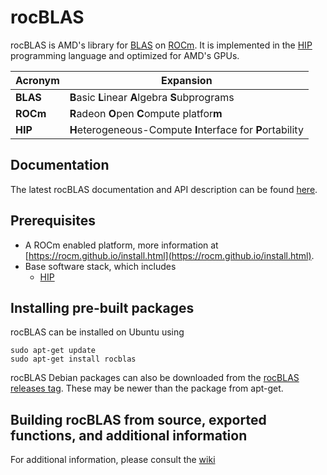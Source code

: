 # rocBLAS
rocBLAS is AMD's library for [BLAS](http://www.netlib.org/blas/) on [ROCm](https://rocm.github.io/install.html).
It is implemented in the [HIP](https://github.com/ROCm-Developer-Tools/HIP)
programming language and optimized for AMD's GPUs.

|Acronym      | Expansion                                                   |
|-------------|-------------------------------------------------------------|
|**BLAS**     | **B**asic **L**inear **A**lgebra **S**ubprograms            |
|**ROCm**     | **R**adeon **O**pen **C**ompute platfor**m**                |
|**HIP**      | **H**eterogeneous-Compute **I**nterface for **P**ortability |

## Documentation
The latest rocBLAS documentation and API description can be found [here](https://rocblas.readthedocs.io/en/latest/).

## Prerequisites
* A ROCm enabled platform, more information at [https://rocm.github.io/install.html](https://rocm.github.io/install.html).
* Base software stack, which includes
  * [HIP](https://github.com/ROCm-Developer-Tools/HIP)

## Installing pre-built packages
rocBLAS can be installed on Ubuntu using
```
sudo apt-get update
sudo apt-get install rocblas
```

rocBLAS Debian packages can also be downloaded from the
[rocBLAS releases tag](https://github.com/ROCmSoftwarePlatform/rocBLAS/releases).
These may be newer than the package from apt-get.

## Building rocBLAS from source, exported functions, and additional information

For additional information, please consult the
[wiki](https://github.com/ROCmSoftwarePlatform/rocBLAS/wiki)
